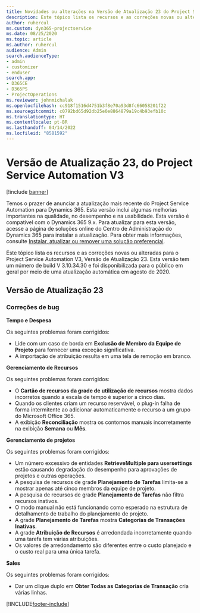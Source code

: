 ```yaml
---
title: Novidades ou alterações na Versão de Atualização 23 do Project Service Automation V3
description: Este tópico lista os recursos e as correções novas ou alteradas disponíveis na Versão de Atualização 23 do Project Service Automation V3.
author: ruhercul
ms.custom: dyn365-projectservice
ms.date: 08/25/2020
ms.topic: article
ms.author: ruhercul
audience: Admin
search.audienceType:
- admin
- customizer
- enduser
search.app:
- D365CE
- D365PS
- ProjectOperations
ms.reviewer: johnmichalak
ms.openlocfilehash: cc918f1516d4751b3f8e70a93d8fc66058201f22
ms.sourcegitcommit: c0792bd65d92db25e0e8864879a19c4b93efb10c
ms.translationtype: HT
ms.contentlocale: pt-BR
ms.lasthandoff: 04/14/2022
ms.locfileid: "8581592"
---
```

# <a name="project-service-automation-update-release-23-v3"></a>Versão de Atualização 23, do Project Service Automation V3

[!include [banner](../includes/psa-now-project-operations.md)]

Temos o prazer de anunciar a atualização mais recente do Project Service Automation para Dynamics 365. Esta versão inclui algumas melhorias importantes na qualidade, no desempenho e na usabilidade. Esta versão é compatível com o Dynamics 365 9.x. Para atualizar para esta versão, acesse a página de soluções online do Centro de Administração do Dynamics 365 para instalar a atualização. Para obter mais informações, consulte [Instalar, atualizar ou remover uma solução preferencial](/power-platform/admin/install-remove-preferred-solution).

Este tópico lista os recursos e as correções novas ou alteradas para o Project Service Automation V3, Versão de Atualização 23. Esta versão tem um número de build V 3.10.34.30 e foi disponibilizada para o público em geral por meio de uma atualização automática em agosto de 2020.

## <a name="update-release-23"></a>Versão de Atualização 23

### <a name="bug-fixes"></a>Correções de bug

**Tempo e Despesa**

Os seguintes problemas foram corrigidos:
- Lide com um caso de borda em **Exclusão de Membro da Equipe de Projeto** para fornecer uma exceção significativa.
- A importação de atribuição resulta em uma tela de remoção em branco.

**Gerenciamento de Recursos**

Os seguintes problemas foram corrigidos:

- O **Cartão de recursos da grade de utilização de recursos** mostra dados incorretos quando a escala de tempo é superior a cinco dias.
- Quando os clientes criam um recurso reservável, o plug-in falha de forma intermitente ao adicionar automaticamente o recurso a um grupo do Microsoft Office 365.
- A exibição **Reconciliação** mostra os contornos manuais incorretamente na exibição **Semana** ou **Mês**.

**Gerenciamento de projetos**

Os seguintes problemas foram corrigidos:

- Um número excessivo de entidades **RetrieveMultiple para usersettings** estão causando degradação do desempenho para aprovações de projetos e outras operações.
- A pesquisa de recursos de grade **Planejamento de Tarefas** limita-se a mostrar apenas até cinco membros da equipe de projeto. 
- A pesquisa de recursos de grade **Planejamento de Tarefas** não filtra recursos inativos.
- O modo manual não está funcionando como esperado na estrutura de detalhamento de trabalho do planejamento de projeto.
- A grade **Planejamento de Tarefas** mostra **Categorias de Transações Inativas**.
- A grade **Atribuição de Recursos** é arredondada incorretamente quando uma tarefa tem várias atribuições.
- Os valores de arredondamento são diferentes entre o custo planejado e o custo real para uma única tarefa.

**Sales**

Os seguintes problemas foram corrigidos:

- Dar um clique duplo em **Obter Todas as Categorias de Transação** cria várias linhas.


[!INCLUDE[footer-include](../includes/footer-banner.md)]
